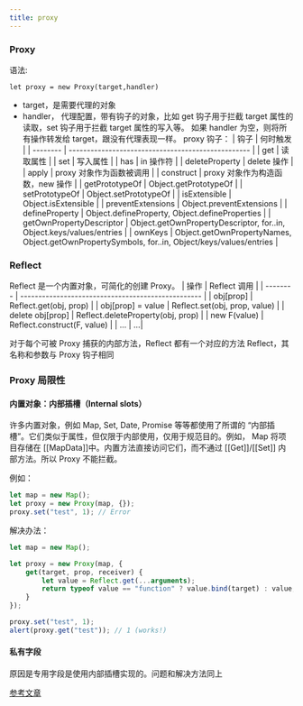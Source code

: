 ```yaml
---
title: proxy
---
```


### Proxy

语法:

`let proxy = new Proxy(target,handler)`

-   target，是需要代理的对象
-   handler， 代理配置，带有钩子的对象，比如 get 钩子用于拦截 target 属性的读取，set 钩子用于拦截 target 属性的写入等。
    如果 handler 为空，则将所有操作转发给 target，跟没有代理表现一样。
    proxy 钩子：
    | 钩子 | 何时触发 |
    | -------- | -------------------------------------------------- |
    | get | 读取属性 |
    | set | 写入属性 |
    | has | in 操作符 |
    | deleteProperty | delete 操作 |
    | apply | proxy 对象作为函数被调用 |
    | construct | proxy 对象作为构造函数，new 操作 |
    | getPrototypeOf | Object.getPrototypeOf |
    | setPrototypeOf | Object.setPrototypeOf |
    | isExtensible | Object.isExtensible |
    | preventExtensions | Object.preventExtensions |
    | defineProperty | Object.defineProperty, Object.defineProperties |
    | getOwnPropertyDescriptor | Object.getOwnPropertyDescriptor, for..in, Object.keys/values/entries |
    | ownKeys | Object.getOwnPropertyNames, Object.getOwnPropertySymbols, for..in, Object/keys/values/entries |

### Reflect

Reflect 是一个内置对象，可简化的创建 Proxy。
| 操作 | Reflect 调用 |
| -------- | -------------------------------------------------- |
| obj[prop] | Reflect.get(obj, prop) |
| obj[prop] = value | Reflect.set(obj, prop, value) |
| delete obj[prop] | Reflect.deleteProperty(obj, prop) |
| new F(value) | Reflect.construct(F, value) |
| ... | ...|

对于每个可被 Proxy 捕获的内部方法，Reflect 都有一个对应的方法 Reflect，其名称和参数与 Proxy 钩子相同

### Proxy 局限性

#### 内置对象：内部插槽（Internal slots）

许多内置对象，例如 Map, Set, Date, Promise 等等都使用了所谓的 “内部插槽”。它们类似于属性，但仅限于内部使用，仅用于规范目的。例如， Map 将项目存储在 [[MapData]]中。内置方法直接访问它们，而不通过 [[Get]]/[[Set]] 内部方法。所以 Proxy 不能拦截。

例如：

```typescript
let map = new Map();
let proxy = new Proxy(map, {});
proxy.set("test", 1); // Error
```

解决办法：

```typescript
let map = new Map();

let proxy = new Proxy(map, {
    get(target, prop, receiver) {
        let value = Reflect.get(...arguments);
        return typeof value == "function" ? value.bind(target) : value;
    }
});

proxy.set("test", 1);
alert(proxy.get("test")); // 1 (works!)
```

#### 私有字段

原因是专用字段是使用内部插槽实现的。问题和解决方法同上

[参考文章](https://juejin.cn/post/6844904090116292616)
